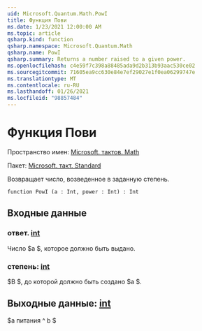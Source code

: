 ```yaml
---
uid: Microsoft.Quantum.Math.PowI
title: Функция Пови
ms.date: 1/23/2021 12:00:00 AM
ms.topic: article
qsharp.kind: function
qsharp.namespace: Microsoft.Quantum.Math
qsharp.name: PowI
qsharp.summary: Returns a number raised to a given power.
ms.openlocfilehash: c4e59f7c398a88485ada9d2b313b93aac530ce02
ms.sourcegitcommit: 71605ea9cc630e84e7ef29027e1f0ea06299747e
ms.translationtype: MT
ms.contentlocale: ru-RU
ms.lasthandoff: 01/26/2021
ms.locfileid: "98857484"
---
```

# <a name="powi-function"></a>Функция Пови

Пространство имен: [Microsoft. тактов. Math](xref:Microsoft.Quantum.Math)

Пакет: [Microsoft. такт. Standard](https://nuget.org/packages/Microsoft.Quantum.Standard)


Возвращает число, возведенное в заданную степень.

```qsharp
function PowI (a : Int, power : Int) : Int
```


## <a name="input"></a>Входные данные

### <a name="a--int"></a>ответ. [int](xref:microsoft.quantum.lang-ref.int)

Число $a $, которое должно быть выдано.


### <a name="power--int"></a>степень: [int](xref:microsoft.quantum.lang-ref.int)

$B $, до которой должно быть создано $a $.



## <a name="output--int"></a>Выходные данные: [int](xref:microsoft.quantum.lang-ref.int)

$a питания ^ b $